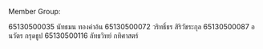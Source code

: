 Member Group:

65130500035 นัทธมน ทองคำอ้น 65130500072 วริทธิ์ธร สิริวัชระกุล 65130500087 อนวัตร กรุดธูป 
65130500116 ลัทธวิทย์ กทิศาสตร์
